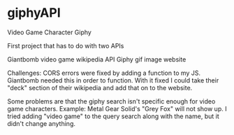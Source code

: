# giphyAPI
Video Game Character Giphy

First project that has to do with two APIs

Giantbomb video game wikipedia API
Giphy gif image website

Challenges:
CORS errors were fixed by adding a function to my JS.
Giantbomb needed this in order to function. With it fixed I could take their "deck" section of their wikipedia
and add that on to the website.

Some problems are that the giphy search isn't specific enough for video game characters. Example: Metal Gear Solid's "Grey Fox" will not show up.
I tried adding "video game" to the query search along with the name, but it didn't change anything.
